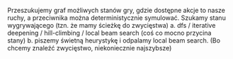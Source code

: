Przeszukujemy graf możliwych stanów gry, gdzie dostępne akcje to nasze ruchy, a przeciwnika
można deterministycznie symulować. Szukamy stanu wygrywającego (tzn. że mamy ścieżkę do zwycięstwa)
a. dfs / iterative deepening / hill-climbing / local beam search (coś co mocno przycina stany)
b. piszemy świetną heurystykę i odpalamy local beam search. (Bo chcemy znaleźć zwycięstwo,
niekoniecznie najszybsze)

